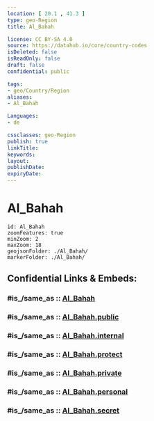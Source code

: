 ```yaml
---
location: [ 20.1 , 41.3 ] 
type: geo-Region
title: Al_Bahah

license: CC BY-SA 4.0
source: https://datahub.io/core/country-codes
isDeleted: false
isReadOnly: false
draft: false
confidential: public

tags:
- geo/Country/Region
aliases:
- Al_Bahah

Languages:
- de

cssclasses: geo-Region
publish: true
linkTitle: 
keywords: 
layout: 
publishDate: 
expiryDate: 
---
```


# Al_Bahah

```leaflet
id: Al_Bahah
zoomFeatures: true 
minZoom: 2 
maxZoom: 18
geojsonFolder: ./Al_Bahah/
markerFolder: ./Al_Bahah/
```


## Confidential Links & Embeds: 

### #is_/same_as :: [Al_Bahah](/_Standards/Earth/Continent/Asia/Asia~West/Saudi_Arabia/Regions~Saudi_Arabia/Al_Bahah.md) 

### #is_/same_as :: [Al_Bahah.public](/_public/Earth/Continent/Asia/Asia~West/Saudi_Arabia/Regions~Saudi_Arabia/Al_Bahah.public.md) 

### #is_/same_as :: [Al_Bahah.internal](/_internal/Earth/Continent/Asia/Asia~West/Saudi_Arabia/Regions~Saudi_Arabia/Al_Bahah.internal.md) 

### #is_/same_as :: [Al_Bahah.protect](/_protect/Earth/Continent/Asia/Asia~West/Saudi_Arabia/Regions~Saudi_Arabia/Al_Bahah.protect.md) 

### #is_/same_as :: [Al_Bahah.private](/_private/Earth/Continent/Asia/Asia~West/Saudi_Arabia/Regions~Saudi_Arabia/Al_Bahah.private.md) 

### #is_/same_as :: [Al_Bahah.personal](/_personal/Earth/Continent/Asia/Asia~West/Saudi_Arabia/Regions~Saudi_Arabia/Al_Bahah.personal.md) 

### #is_/same_as :: [Al_Bahah.secret](/_secret/Earth/Continent/Asia/Asia~West/Saudi_Arabia/Regions~Saudi_Arabia/Al_Bahah.secret.md)

